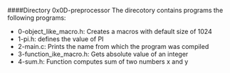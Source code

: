 ####Directory 0x0D-preprocessor
The direcotory contains programs the following programs:
* 0-object_like_macro.h: Creates a macros with default size of 1024
* 1-pi.h: defines the value of PI
* 2-main.c: Prints the name from which the program was compiled
* 3-function_ike_macro.h: Gets absolute value of an integer
* 4-sum.h: Function computes sum of two numbers x and y

